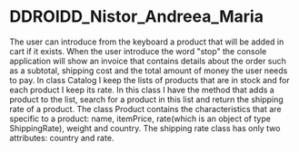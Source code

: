 # DDROIDD_Nistor_Andreea_Maria
The user can introduce from the keyboard a product that will be added in cart if it exists. When the user introduce the word "stop" the console application will show an invoice that contains details about the order such as a subtotal, shipping cost and the total amount of money the user needs to pay. In class Catalog I keep the lists of products that are in stock and for each product I keep its rate. In this class I have the method that adds a product to the list, search for a product in this list and return the shipping rate of a product. The class Product contains the characteristics that are specific to a product: name, itemPrice, rate(which is an object of type ShippingRate), weight and country. The shipping rate class has only two attributes: country and rate.
